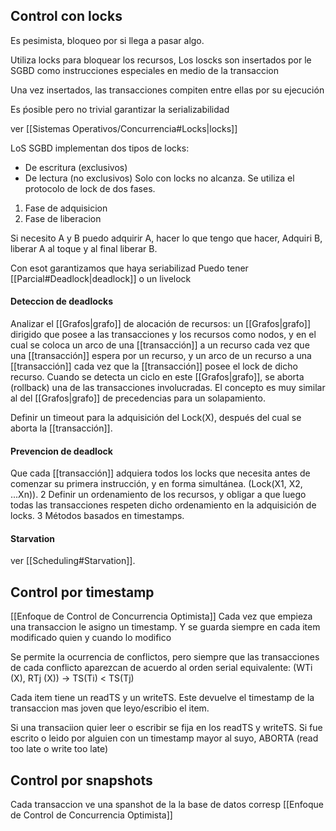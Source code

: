 ## Control con locks
Es pesimista, bloqueo por si llega a pasar algo.

Utiliza locks para bloquear los recursos, Los loscks son insertados por le SGBD como instrucciones especiales en medio de la transaccion 

Una vez insertados, las transacciones compiten entre ellas por su ejecución

Es ṕosible pero no trivial garantizar la serializabilidad

ver [[Sistemas Operativos/Concurrencia#Locks|locks]]

LoS SGBD implementan dos tipos de locks: 
-  De escritura (exclusivos)
- De lectura (no exclusivos)
Solo con locks no alcanza. Se utiliza el protocolo de lock de dos fases.
1. Fase de adquisicion 
2. Fase de liberacion 

Si necesito A y B puedo adquirir A, hacer lo que tengo que hacer, Adquiri B, liberar A al toque y al final liberar B.

Con esot garantizamos que haya seriabilizad
Puedo tener [[Parcial#Deadlock|deadlock]] o un livelock

#### Deteccion de deadlocks

Analizar el [[Grafos|grafo]] de alocación de recursos: un [[Grafos|grafo]] dirigido que posee a las transacciones y los recursos como nodos, y en el cual se coloca un arco de una [[transacción]] a un recurso cada vez que una [[transacción]] espera por un recurso, y un arco de un recurso a una [[transacción]] cada vez que la [[transacción]] posee el lock de dicho recurso. Cuando se detecta un ciclo en este [[Grafos|grafo]], se aborta (rollback) una de las transacciones involucradas. El concepto es muy similar al del [[Grafos|grafo]] de precedencias para un solapamiento.

Definir un timeout para la adquisición del Lock(X), después del cual se aborta la [[transacción]].


#### Prevencion de deadlock 
Que cada [[transacción]] adquiera todos los locks que necesita antes de comenzar su primera instrucción, y en forma simultánea. (Lock(X1, X2, ...Xn)). 2 Definir un ordenamiento de los recursos, y obligar a que luego todas las transacciones respeten dicho ordenamiento en la adquisición de locks. 3 Métodos basados en timestamps.

#### Starvation
ver [[Scheduling#Starvation]]. 
## Control por timestamp 
[[Enfoque de Control de Concurrencia Optimista]]
Cada vez que empieza una transaccion le asigno un timestamp. Y se guarda siempre en cada item modificado quien y cuando lo modifico

Se permite la ocurrencia de conflictos, pero siempre que las transacciones de cada conflicto aparezcan de acuerdo al orden serial equivalente: (WTi (X), RTj (X)) → TS(Ti) < TS(Tj)

Cada item tiene un readTS y un writeTS. Este devuelve el timestamp de la transaccion mas joven que leyo/escribio el item.

Si una transaciion quier leer o escribir se fija en los readTS y writeTS. Si fue escrito o leido por alguien con un timestamp mayor al suyo, ABORTA (read too late o write too late)
## Control por snapshots

Cada transaccion ve una spanshot de la la base de datos corresp
[[Enfoque de Control de Concurrencia Optimista]]
